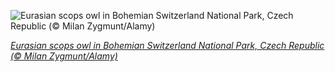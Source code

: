 
![Eurasian scops owl in Bohemian Switzerland National Park, Czech Republic (© Milan Zygmunt/Alamy)](https://cn.bing.com//th?id=OHR.ScopsOwl_EN-US4553071921_1920x1080.jpg&rf=LaDigue_1920x1080.jpg&pid=hp)

*[Eurasian scops owl in Bohemian Switzerland National Park, Czech Republic (© Milan Zygmunt/Alamy)](https://www.bing.com/search?q=eurasian+scops+owl&form=hpcapt&filters=HpDate%3a%2220211023_0700%22)*
